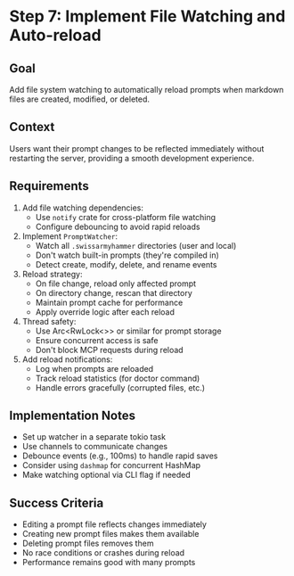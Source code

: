# Step 7: Implement File Watching and Auto-reload

## Goal
Add file system watching to automatically reload prompts when markdown files are created, modified, or deleted.

## Context
Users want their prompt changes to be reflected immediately without restarting the server, providing a smooth development experience.

## Requirements
1. Add file watching dependencies:
   - Use `notify` crate for cross-platform file watching
   - Configure debouncing to avoid rapid reloads
2. Implement `PromptWatcher`:
   - Watch all `.swissarmyhammer` directories (user and local)
   - Don't watch built-in prompts (they're compiled in)
   - Detect create, modify, delete, and rename events
3. Reload strategy:
   - On file change, reload only affected prompt
   - On directory change, rescan that directory
   - Maintain prompt cache for performance
   - Apply override logic after each reload
4. Thread safety:
   - Use Arc<RwLock<>> or similar for prompt storage
   - Ensure concurrent access is safe
   - Don't block MCP requests during reload
5. Add reload notifications:
   - Log when prompts are reloaded
   - Track reload statistics (for doctor command)
   - Handle errors gracefully (corrupted files, etc.)

## Implementation Notes
- Set up watcher in a separate tokio task
- Use channels to communicate changes
- Debounce events (e.g., 100ms) to handle rapid saves
- Consider using `dashmap` for concurrent HashMap
- Make watching optional via CLI flag if needed

## Success Criteria
- Editing a prompt file reflects changes immediately
- Creating new prompt files makes them available
- Deleting prompt files removes them
- No race conditions or crashes during reload
- Performance remains good with many prompts